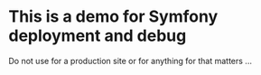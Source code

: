 # This is a demo for Symfony deployment and debug
Do not use for a production site or for anything for that matters ...
